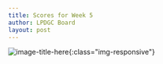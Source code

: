 ```yaml
---
title: Scores for Week 5
author: LPDGC Board
layout: post
---
```



![image-title-here](https://scontent-den4-1.xx.fbcdn.net/v/t1.0-9/110043629_3409531045764594_2304902281103527294_o.png?_nc_cat=110&_nc_sid=730e14&_nc_ohc=IUqs2CKsuc0AX_hV6rC&_nc_ht=scontent-den4-1.xx&oh=ea5f46db0c0ab6547299bab98bccdc58&oe=5F44A8ED){:class="img-responsive"}